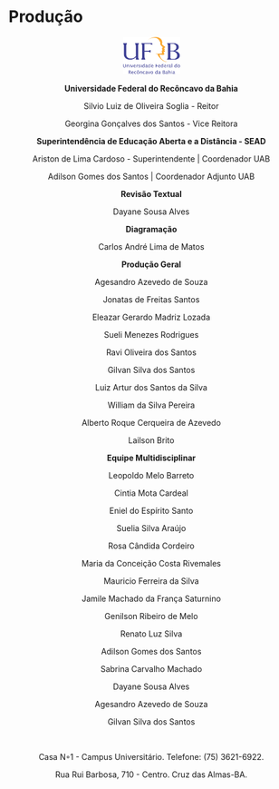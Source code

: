 
# Produção 

<center><img src="../imagens/ufrb.png" style="width:101px;height:65px"/></center>
<center><p><strong>Universidade Federal do Recôncavo da Bahia</strong></p></center>
<center><p>Silvio Luiz de Oliveira Soglia - Reitor</p></center>

<center><p>Georgina Gonçalves dos Santos - Vice Reitora</p></center>


<center><p><strong>Superintendência de Educação Aberta e a Distância - SEAD </strong></p></center>
<center><p>Ariston de Lima Cardoso - Superintendente | Coordenador UAB</p></center>
<center><p>Adilson Gomes dos Santos
 | Coordenador Adjunto UAB</p></center> 


<center>
 <center><p><strong>Revisão Textual</strong></p></center>
 <p> Dayane Sousa Alves</p>

 <center><p><strong>Diagramação</strong></p></center>
 <p>Carlos André Lima de Matos</p>


<center><p><strong>Produção Geral</strong></p></center>

<p>Agesandro Azevedo de Souza</p>
<p>Jonatas de Freitas Santos</p>
<p>Eleazar Gerardo Madriz Lozada</p>
<p>Sueli Menezes Rodrigues</p>
<p>Ravi Oliveira dos Santos</p>
<p>Gilvan Silva dos Santos</p>
<p>Luiz Artur dos Santos da Silva</p>
<p>William da Silva Pereira</p>
<p>Alberto Roque Cerqueira de Azevedo</p>
<p>Lailson Brito</p>

<center><p><strong>Equipe Multidisciplinar</strong></p></center>

<p>Leopoldo Melo Barreto</p>
<p>Cintia Mota Cardeal</p>
<p>Eniel do Espírito Santo</p>
<p>Suelia Silva Araújo</p>
<p>Rosa Cândida Cordeiro</p>
<p>Maria da Conceição Costa Rivemales</p>
<p>Mauricio Ferreira da Silva</p>
<p>Jamile Machado da França Saturnino</p>
<p>Genilson Ribeiro de Melo</p>
<p>Renato Luz Silva</p>
<p>Adilson Gomes dos Santos</p>
<p>Sabrina Carvalho Machado</p>
<p>Dayane Sousa Alves</p>
<p>Agesandro Azevedo de Souza</p>
<p>Gilvan Silva dos Santos</p>

<br> 
<p> Casa N◦1 - Campus Universitário. Telefone: (75) 3621-6922.</p>
<p>Rua Rui Barbosa, 710 - Centro. Cruz das Almas-BA.</p>

</center>

  

